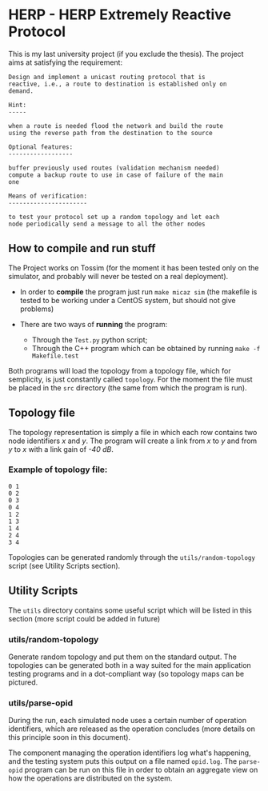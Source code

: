 HERP - HERP Extremely Reactive Protocol
==================================

This is my last university project (if you exclude the thesis). The
project aims at satisfying the requirement:

    Design and implement a unicast routing protocol that is
    reactive, i.e., a route to destination is established only on
    demand.

    Hint:
    -----

    when a route is needed flood the network and build the route
    using the reverse path from the destination to the source

    Optional features:
    ------------------

    buffer previously used routes (validation mechanism needed)
    compute a backup route to use in case of failure of the main
    one

    Means of verification:
    ----------------------

    to test your protocol set up a random topology and let each
    node periodically send a message to all the other nodes

How to compile and run stuff
----------------------------

The Project works on Tossim (for the moment it has been tested only on the
simulator, and probably will never be tested on a real deployment).

  - In order to **compile** the program just run `make micaz sim` (the
    makefile is tested to be working under a CentOS system, but should not
    give problems)

  - There are two ways of **running** the program:
    + Through the `Test.py` python script;
    + Through the C++ program which can be obtained by running
      `make -f Makefile.test`

Both programs will load the topology from a topology file, which for
semplicity, is just constantly called `topology`. For the moment the file
must be placed in the `src` directory (the same from which the program is
run).

Topology file
-------------

The topology representation is simply a file in which each row contains
two node identifiers _x_ and _y_. The program will create a link from _x_
to _y_ and from _y_ to _x_ with a link gain of _-40 dB_.

### Example of topology file:

    0 1
    0 2
    0 3
    0 4
    1 2
    1 3
    1 4
    2 4
    3 4

Topologies can be generated randomly through the `utils/random-topology`
script (see Utility Scripts section).

Utility Scripts
---------------

The `utils` directory contains some useful script which will be listed in
this section (more script could be added in future)

### utils/random-topology

Generate random topology and put them on the standard output. The
topologies can be generated both in a way suited for the main application
testing programs and in a dot-compliant way (so topology maps can be
pictured.

### utils/parse-opid

During the run, each simulated node uses a certain number of operation
identifiers, which are released as the operation concludes (more details
on this principle soon in this document).

The component managing the operation identifiers log what's happening, and
the testing system puts this output on a file named `opid.log`. The
`parse-opid` program can be run on this file in order to obtain an
aggregate view on how the operations are distributed on the system.
